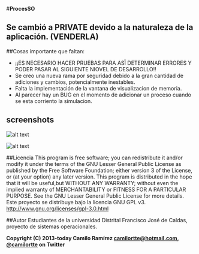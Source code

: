 #**ProcesSO**

## Se cambió a PRIVATE devido a la naturaleza de la aplicación. (VENDERLA)

##Cosas importante que faltan:

* ¡¡ES NECESARIO HACER PRUEBAS PARA ASÏ DETERMINAR ERRORES Y PODER PASAR AL SIGUIENTE NIOVEL DE DESARROLLO!!
* Se creo una nueva rama por seguridad debido a la gran cantidad de adiciones y cambios, potencialmente inestables.
* Falta la implementación de la vantana de visualizacion de memoria.      
* Al parecer hay un BUG en el momento de adicionar un proceso cuando se esta corriento la simulacion.

## screenshots

![alt text](http://i.imgur.com/fOom0JP.png "Inicio con procesos")


![alt text](http://i.imgur.com/fUo6DOK.png "Visualización memoria")


##Licencia
This program is free software; you can redistribute it and/or modify it under the terms of the GNU Lesser General Public License as published by the Free Software Foundation; either version 3 of the License, or (at your option) any later version. This program is distributed in the hope that it will be useful,but WITHOUT ANY WARRANTY; without even the implied warranty of MERCHANTABILITY or FITNESS FOR A PARTICULAR PURPOSE.  See the GNU Lesser General Public License for more details.
Este proyecto se distribuye bajo la licencia GNU GPL v3. http://www.gnu.org/licenses/gpl-3.0.html

##Autor
Estudiantes de la universidad Distrital Francisco José de Caldas, proyecto de sistemas operacionales.

**Copyright (C) 2013-today Camilo Ramírez camilortte@hotmail.com, [@camilortte](https://twitter.com/camilortte) on Twitter**





